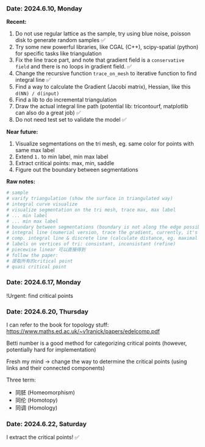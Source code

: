 ### Date: 2024.6.10, Monday

**Recent:**
1. Do not use regular lattice as the sample, try using blue noise, poisson disk to generate random samples ✅
2. Try some new powerful libraries, like CGAL (C++), scipy-spatial (python) for specific tasks like triangulation
3. Fix the line trace part, and note that gradient field is a `conservative field` and there is no loops in gradient field. ✅
4. Change the recursive function `trace_on_mesh` to iterative function to find integral line ✅
5. Find a way to calculate the Gradient (Jacobi matrix), Hessian, like this `d(NN) / d(input)` 
6. Find a lib to do incremental triangulation
7. Draw the actual integral line path (potential lib: tricontourf, matplotlib can also do a great job) ✅
8. Do not need test set to validate the model ✅

**Near future:**
1. Visualize segmentations on the tri mesh, eg. same color for points with same max label
2. Extend `1.` to min label, min max label
3. Extract critical points: max, min, saddle 
4. Figure out the boundary between segmentations

**Raw notes:**
```python
# sample
# varify triangulation (show the surface in triangulated way)
# integral curve visualize
# visualize segmentation on the tri mesh, trace max, max label
# ... min label
# ... min max label
# boundary between segmentations (boundary is not along the edge possibly)
# integral line (numerial version, trace the gradient, currently, it's not)
# comp. integral line & discrete line (calculate distance, eg. maximal distance, hausdorff distance, Fréchet distance)
# labels on vertices of tri: consistant, inconsistant (refine)
# piecewise linear 可以直接得到
# follow the paper:
# 提取所有的critical point
# quasi critical point
```

### Date: 2024.6.17, Monday
!Urgent: find critical points


### Date: 2024.6.20, Thursday
I can refer to the book for topology stuff: https://www.maths.ed.ac.uk/~v1ranick/papers/edelcomp.pdf

Betti number is a good method for categorizing critical points (however, potentially hard for implementation)

Fresh my mind -> change the way to determine the critical points (using links and their connected components)

Three term: 
* 同胚 (Homeomorphism)
* 同伦 (Homotopy)
* 同调 (Homology)

### Date: 2024.6.22, Saturday
I extract the critical points! ✅
